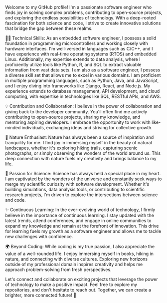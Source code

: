 Welcome to my GitHub profile! I'm a passionate software engineer who finds joy in solving complex problems, contributing to open-source projects, and exploring the endless possibilities of technology. With a deep-rooted fascination for both science and code, I strive to create innovative solutions that bridge the gap between these realms.

👨‍💻 Technical Skills:
As an embedded software engineer, I possess a solid foundation in programming microcontrollers and working closely with hardware interfaces. I'm well-versed in languages such as C/C++, and I have experience with real-time operating systems (RTOS) and embedded Linux. Additionally, my expertise extends to data analysis, where I proficiently utilize tools like Python, R, and SQL to extract valuable information from vast data sets. I am also as a software engineer, I possess a diverse skill set that allows me to excel in various domains. I am proficient in multiple programming languages, such as Python, Java, and JavaScript, and I enjoy diving into frameworks like Django, React, and Node.js. My experience extends to database management, API development, and cloud computing, with expertise in technologies like SQL, RESTful APIs, and AWS.

💡 Contribution and Collaboration:
I believe in the power of collaboration and giving back to the developer community. You'll often find me actively contributing to open-source projects, sharing my knowledge, and mentoring aspiring developers. I embrace the opportunity to work with like-minded individuals, exchanging ideas and striving for collective growth.

🌿 Nature Enthusiast:
Nature has always been a source of inspiration and tranquility for me. I find joy in immersing myself in the beauty of natural landscapes, whether it's exploring hiking trails, capturing scenic photographs, or simply observing the wonders of the world around us. This deep connection with nature fuels my creativity and brings balance to my life.

🔬 Passion for Science:
Science has always held a special place in my heart. I am captivated by the wonders of the universe and constantly seek ways to merge my scientific curiosity with software development. Whether it's building simulations, data analysis tools, or contributing to scientific research projects, I'm driven to explore the intersections between science and code.

✨ Continuous Learning:
In the ever-evolving world of technology, I firmly believe in the importance of continuous learning. I stay updated with the latest trends, attend conferences, and engage in online communities to expand my knowledge and remain at the forefront of innovation. This drive for learning fuels my growth as a software engineer and allows me to tackle new challenges with confidence.

🌍 Beyond Coding:
While coding is my true passion, I also appreciate the value of a well-rounded life. I enjoy immersing myself in books, hiking in nature, and connecting with diverse cultures. Exploring new horizons outside of my professional domain inspires creativity and helps me approach problem-solving from fresh perspectives.

Let's connect and collaborate on exciting projects that leverage the power of technology to make a positive impact. Feel free to explore my repositories, and don't hesitate to reach out. Together, we can create a brighter, more connected future! 🚀
